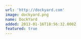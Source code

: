 ```yaml
---
url: 'http://dockyard.com'
image: dockyard.png
name: DockYard
added: 2013-01-16T18:56:32.000Z
featured: true
---
```

